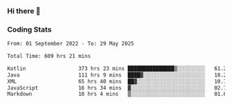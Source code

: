 ### Hi there 👋

<!--
**Girrafeec/girrafeec** is a ✨ _special_ ✨ repository because its `README.md` (this file) appears on your GitHub profile.

Here are some ideas to get you started:

- 🔭 I’m currently working on ...
- 🌱 I’m currently learning ...
- 👯 I’m looking to collaborate on ...
- 🤔 I’m looking for help with ...
- 💬 Ask me about ...
- 📫 How to reach me: ...
- 😄 Pronouns: ...
- ⚡ Fun fact: ...
-->

### Coding Stats
<!--START_SECTION:waka-->

```txt
From: 01 September 2022 - To: 29 May 2025

Total Time: 609 hrs 21 mins

Kotlin                 373 hrs 23 mins ███████████████▒░░░░░░░░░   61.28 %
Java                   111 hrs 9 mins  ████▓░░░░░░░░░░░░░░░░░░░░   18.24 %
XML                    65 hrs 40 mins  ██▓░░░░░░░░░░░░░░░░░░░░░░   10.78 %
JavaScript             16 hrs 34 mins  ▓░░░░░░░░░░░░░░░░░░░░░░░░   02.72 %
Markdown               10 hrs 4 mins   ▒░░░░░░░░░░░░░░░░░░░░░░░░   01.65 %
```

<!--END_SECTION:waka-->
